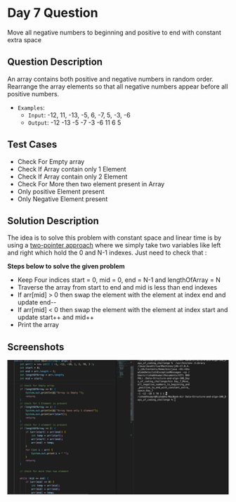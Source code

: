 
# Day 7 Question

Move all negative numbers to beginning and positive to end with constant extra space

## Question Description

An array contains both positive and negative numbers in random order. Rearrange the array elements so that all negative numbers appear before all positive numbers.

 - `Examples`:
   - `Input`: -12, 11, -13, -5, 6, -7, 5, -3, -6
   - `Output`: -12 -13 -5 -7 -3 -6 11 6 5
## Test Cases

- Check For Empty array
- Check If Array contain only 1 Element
- Check If Array contain only 2 Element
- Check For More then two element present in Array
- Only positive Element present
- Only Negative Element present



## Solution Description 

The idea is to solve this problem with constant space and linear time is by using a [two-pointer  approach](https://www.geeksforgeeks.org/two-pointers-technique/)
where we simply take two variables like left and right which hold the 0 and N-1 indexes. Just need to check that :

 **Steps below to solve the given problem**

- Keep Four indices start = 0, mid = 0, end = N-1 and lengthOfArray = N
- Traverse the array from start to end and mid is less than end indexes
- If arr[mid] > 0 then swap the element with the element at index  end and update end--
- If arr[mid] < 0 then swap the element with the element at index start and update start++ and mid++
- Print the array


## Screenshots

![Solution Screenshot](/ProgramSS/Solution7.jpg)

